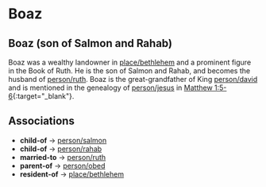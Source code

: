 # Boaz
## Boaz (son of Salmon and Rahab)
Boaz was a wealthy landowner in [place/bethlehem](place/bethlehem/) and a prominent figure in the Book of Ruth. He is the son of Salmon and Rahab, and becomes the husband of [person/ruth](person/ruth/). Boaz is the great-grandfather of King [person/david](person/david/) and is mentioned in the genealogy of [person/jesus](person/jesus/) in [Matthew 1:5-6](https://biblehub.com/context/matthew/1.htm){:target="_blank"}.


## Associations
- **child-of** → [person/salmon](person/salmon/)
- **child-of** → [person/rahab](person/rahab/)
- **married-to** → [person/ruth](person/ruth/)
- **parent-of** → [person/obed](person/obed/)
- **resident-of** → [place/bethlehem](place/bethlehem/)
